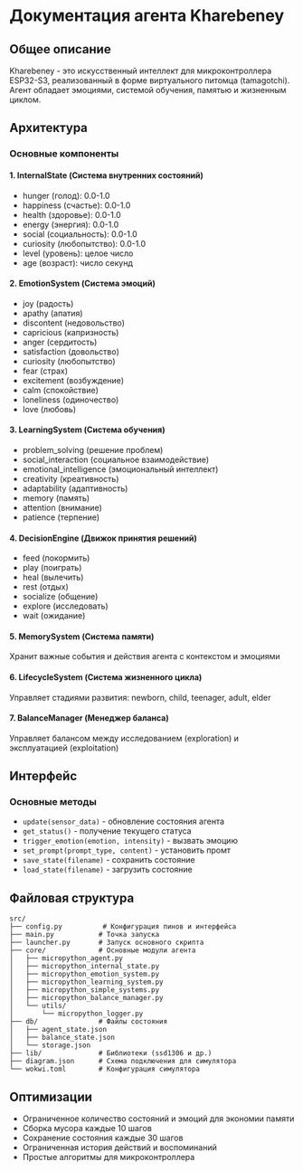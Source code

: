 # Документация агента Kharebeney

## Общее описание
Kharebeney - это искусственный интеллект для микроконтроллера ESP32-S3, реализованный в форме виртуального питомца (tamagotchi). Агент обладает эмоциями, системой обучения, памятью и жизненным циклом.

## Архитектура

### Основные компоненты

#### 1. InternalState (Система внутренних состояний)
- hunger (голод): 0.0-1.0
- happiness (счастье): 0.0-1.0
- health (здоровье): 0.0-1.0
- energy (энергия): 0.0-1.0
- social (социальность): 0.0-1.0
- curiosity (любопытство): 0.0-1.0
- level (уровень): целое число
- age (возраст): число секунд

#### 2. EmotionSystem (Система эмоций)
- joy (радость)
- apathy (апатия)
- discontent (недовольство)
- capricious (капризность)
- anger (сердитость)
- satisfaction (довольство)
- curiosity (любопытство)
- fear (страх)
- excitement (возбуждение)
- calm (спокойствие)
- loneliness (одиночество)
- love (любовь)

#### 3. LearningSystem (Система обучения)
- problem_solving (решение проблем)
- social_interaction (социальное взаимодействие)
- emotional_intelligence (эмоциональный интеллект)
- creativity (креативность)
- adaptability (адаптивность)
- memory (память)
- attention (внимание)
- patience (терпение)

#### 4. DecisionEngine (Движок принятия решений)
- feed (покормить)
- play (поиграть)
- heal (вылечить)
- rest (отдых)
- socialize (общение)
- explore (исследовать)
- wait (ожидание)

#### 5. MemorySystem (Система памяти)
Хранит важные события и действия агента с контекстом и эмоциями

#### 6. LifecycleSystem (Система жизненного цикла)
Управляет стадиями развития: newborn, child, teenager, adult, elder

#### 7. BalanceManager (Менеджер баланса)
Управляет балансом между исследованием (exploration) и эксплуатацией (exploitation)

## Интерфейс

### Основные методы
- `update(sensor_data)` - обновление состояния агента
- `get_status()` - получение текущего статуса
- `trigger_emotion(emotion, intensity)` - вызвать эмоцию
- `set_prompt(prompt_type, content)` - установить промт
- `save_state(filename)` - сохранить состояние
- `load_state(filename)` - загрузить состояние

## Файловая структура
```
src/
├── config.py          # Конфигурация пинов и интерфейса
├── main.py           # Точка запуска
├── launcher.py       # Запуск основного скрипта
├── core/             # Основные модули агента
│   ├── micropython_agent.py
│   ├── micropython_internal_state.py
│   ├── micropython_emotion_system.py
│   ├── micropython_learning_system.py
│   ├── micropython_simple_systems.py
│   ├── micropython_balance_manager.py
│   └── utils/
│       └── micropython_logger.py
├── db/               # Файлы состояния
│   ├── agent_state.json
│   ├── balance_state.json
│   └── storage.json
├── lib/              # Библиотеки (ssd1306 и др.)
├── diagram.json      # Схема подключения для симулятора
└── wokwi.toml        # Конфигурация симулятора
```

## Оптимизации
- Ограниченное количество состояний и эмоций для экономии памяти
- Сборка мусора каждые 10 шагов
- Сохранение состояния каждые 30 шагов
- Ограниченная история действий и воспоминаний
- Простые алгоритмы для микроконтроллера